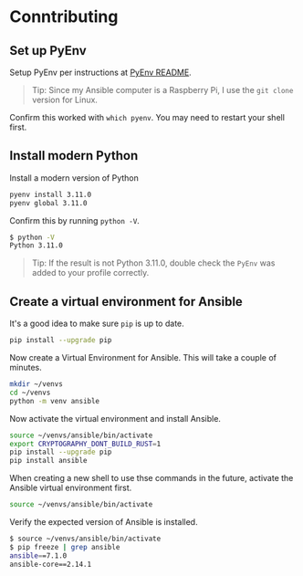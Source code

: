 # Conntributing

## Set up PyEnv

Setup PyEnv per instructions at [PyEnv README](https://github.com/pyenv/pyenv). 

> Tip: Since my Ansible computer is a Raspberry Pi, I use the `git clone` version for Linux.

Confirm this worked with `which pyenv`. You may need to restart your shell first.

## Install modern Python

Install a modern version of Python
```sh
pyenv install 3.11.0
pyenv global 3.11.0
```

Confirm this by running `python -V`.

```sh
$ python -V
Python 3.11.0
```

> Tip: If the result is not Python 3.11.0, double check the `PyEnv` was added to your profile correctly.

## Create a virtual environment for Ansible


It's a good idea to make sure `pip` is up to date.

```sh
pip install --upgrade pip
```

Now create a Virtual Environment for Ansible.
This will take a couple of minutes.

```sh
mkdir ~/venvs
cd ~/venvs
python -m venv ansible
```

Now activate the virtual environment and install Ansible.

```sh
source ~/venvs/ansible/bin/activate
export CRYPTOGRAPHY_DONT_BUILD_RUST=1
pip install --upgrade pip
pip install ansible
```

When creating a new shell to use thse commands in the future, activate the Ansible virtual environment first.

```sh
source ~/venvs/ansible/bin/activate
```

Verify the expected version of Ansible is installed.

```sh
$ source ~/venvs/ansible/bin/activate
$ pip freeze | grep ansible
ansible==7.1.0
ansible-core==2.14.1
```